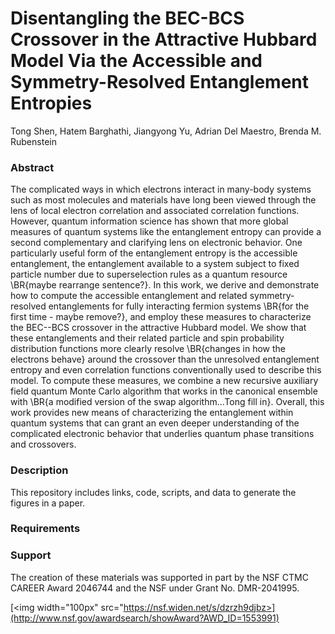 # Disentangling the BEC-BCS Crossover in the Attractive Hubbard Model Via the Accessible and Symmetry-Resolved Entanglement Entropies

Tong Shen, Hatem Barghathi, Jiangyong Yu, Adrian Del Maestro, Brenda M. Rubenstein

### Abstract
The complicated ways in which electrons interact in many-body systems such as most molecules and materials have long been viewed through the lens of local electron correlation and associated correlation functions. However, quantum information science has shown that more global measures of quantum systems like the entanglement entropy can provide a second complementary and clarifying lens on electronic behavior. One particularly useful form of the entanglement entropy is the accessible entanglement, the entanglement available to a system subject to fixed particle number due to superselection rules as a quantum resource \BR{maybe rearrange sentence?}. In this work, we derive and demonstrate how to compute the accessible entanglement and related symmetry-resolved entanglements for fully interacting fermion systems \BR{for the first time - maybe remove?}, and employ these measures to characterize the BEC--BCS crossover in the attractive Hubbard model. We show that these entanglements and their related particle and spin probability distribution functions more clearly resolve \BR{changes in how the electrons behave} around the crossover than the unresolved entanglement entropy and even correlation functions conventionally used to describe this model. To compute these measures, we combine a new recursive auxiliary field quantum Monte Carlo algorithm that works in the canonical ensemble with \BR{a modified version of the swap algorithm...Tong fill in}. Overall, this work provides new means of characterizing the entanglement within quantum systems that can grant an even deeper understanding of the complicated electronic behavior that underlies quantum phase transitions and crossovers.

### Description
This repository includes links, code, scripts, and data to generate the figures in a paper.

### Requirements

### Support
The creation of these materials was supported in part by the NSF CTMC CAREER Award 2046744 and the NSF under Grant No. DMR-2041995.

[<img width="100px" src="https://nsf.widen.net/s/dzrzh9djbz>](http://www.nsf.gov/awardsearch/showAward?AWD_ID=1553991)